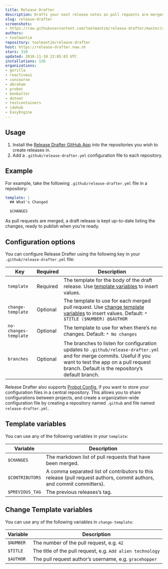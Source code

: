 ```yaml
---
title: Release Drafter
description: Drafts your next release notes as pull requests are merged into master.
slug: release-drafter
screenshots:
- https://raw.githubusercontent.com/toolmantim/release-drafter/master/design/screenshot.png
authors:
- toolmantim
repository: toolmantim/release-drafter
host: https://release-drafter.now.sh
stars: 310
updated: 2018-11-10 23:05:03 UTC
installations: 136
organizations:
- gorilla
- reactiveui
- concourse
- abraham
- probot
- benbalter
- dotnet
- testcontainers
- idehub
- EasyEngine
---
```


## Usage

1. Install the [Release Drafter GitHub App](https://github.com/apps/release-drafter) into the repositories you wish to create releases in.
2. Add a `.github/release-drafter.yml` configuration file to each repository.

## Example

For example, take the following `.github/release-drafter.yml` file in a repository:

```yml
template: |
  ## What's Changed

  $CHANGES
```

As pull requests are merged, a draft release is kept up-to-date listing the changes, ready to publish when you’re ready.

## Configuration options

You can configure Release Drafter using the following key in your `.github/release-drafter.yml` file:

|Key|Required|Description|
|-|-|-|
|`template`|Required|The template for the body of the draft release. Use [template variables](#template-variables) to insert values.|
|`change-template`|Optional|The template to use for each merged pull request. Use [change template variables](#change-template-variables) to insert values. Default: `* $TITLE ($NUMBER) @$AUTHOR`|
|`no-changes-template`|Optional|The template to use for when there’s no changes. Default: `* No changes`|
|`branches`|Optional|The branches to listen for configuration updates to `.github/release-drafter.yml` and for merge commits. Useful if you want to test the app on a pull request branch. Default is the repository’s default branch.|

Release Drafter also supports [Probot Config](https://github.com/probot/probot-config), if you want to store your configuration files in a central repository. This allows you to share configurations between projects, and create a organization-wide configuration file by creating a repository named `.github` and file named `release-drafter.yml`.

## Template variables

You can use any of the following variables in your `template`:

|Variable|Description|
|-|-|
|`$CHANGES`|The markdown list of pull requests that have been merged.|
|`$CONTRIBUTORS`|A comma separated list of contributors to this release (pull request authors, commit authors, and commit committers).|
|`$PREVIOUS_TAG`|The previous releases’s tag.|

## Change Template variables

You can use any of the following variables in `change-template`:

|Variable|Description|
|-|-|
|`$NUMBER`|The number of the pull request, e.g. `42`|
|`$TITLE`|The title of the pull request, e.g. `Add alien technology`|
|`$AUTHOR`|The pull request author’s username, e.g. `gracehopper`|
